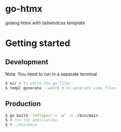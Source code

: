 # go-htmx
golang htmx with tailwindcss template

# Getting started 
## Development
Note: You need to run in a separate terminal
```bash
$ air # to watch the go files
$ templ generate --watch # to generate view files
```

## Production
```bash
$ go build -ldflags="-s -w" -o ./bin/main .
$ # run the application
$ # ./bin/main 
```


